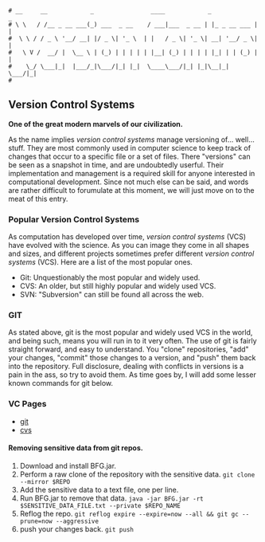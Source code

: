 ```text
# __     __            _                ____            _             _
# \ \   / /__ _ __ ___(_) ___  _ __    / ___|___  _ __ | |_ _ __ ___ | |
#  \ \ / / _ \ '__/ __| |/ _ \| '_ \  | |   / _ \| '_ \| __| '__/ _ \| |
#   \ V /  __/ |  \__ \ | (_) | | | | | |__| (_) | | | | |_| | | (_) | |
#    \_/ \___|_|  |___/_|\___/|_| |_|  \____\___/|_| |_|\__|_|  \___/|_|
#
```

## Version Control Systems

**One of the great modern marvels of our civilization.**

As the name implies _version control systems_ manage versioning of... well... stuff.
They are most commonly used in computer science to keep track of changes that occur to a specific file
or a set of files. There "versions" can be seen as a snapshot in time, and are undoubtedly userful. Their
implementation and management is a required skill for anyone interested in computational development. Since
not much else can be said, and words are rather difficult to forumulate at this moment, we will just move on
to the meat of this entry.

### Popular Version Control Systems

As computation has developed over time, _version control systems_ (VCS) have evolved with the science. As you can
image they come in all shapes and sizes, and different projects sometimes prefer different _version control
systems_ (VCS). Here are a list of the most popular ones.

- Git: Unquestionably the most popular and widely used.
- CVS: An older, but still highly popular and widely used VCS.
- SVN: "Subversion" can still be found all across the web.

### GIT

As stated above, git is the most popular and widely used VCS in the world, and being such, means you will run
in to it very often. The use of git is fairly straight forward, and easy to understand. You "clone"
repositories, "add" your changes, "commit" those changes to a version, and "push" them back into the
repository. Full disclosure, dealing with conflicts in versions is a pain in the ass, so try to avoid them. As
time goes by, I will add some lesser known commands for git below.

### VC Pages

- [git](git)
- [cvs](cvs)

#### Removing sensitive data from git repos.

1. Download and install BFG.jar.
2. Perform a raw clone of the repository with the sensitive data. `git clone --mirror $REPO`
3. Add the sensitive data to a text file, one per line.
4. Run BFG.jar to remove that data. `java -jar BFG.jar -rt $SENSITIVE_DATA_FILE.txt --private $REPO_NAME`
5. Reflog the repo. `git reflog expire --expire=now --all && git gc --prune=now --aggressive`
6. push your changes back. `git push`

